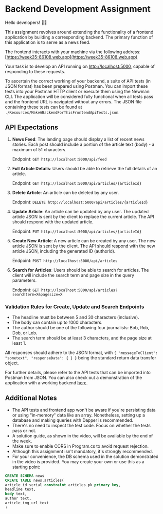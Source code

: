 # Backend Development Assignment

Hello developers! 👨‍💻

This assignment revolves around extending the functionality of a frontend application by building a corresponding backend. The primary function of this application is to serve as a news feed.

The frontend interacts with your machine via the following address: [https://week35-86108.web.app](https://week35-86108.web.app)

Your task is to develop an API running on [http://localhost:5000](http://localhost:5000), capable of responding to these requests.

To ascertain the correct working of your backend, a suite of API tests (in JSON format) has been prepared using Postman. You can import these tests into your Postman HTTP client or execute them using the Newman CLI. The application will be considered fully functional when all tests pass and the frontend URL is navigated without any errors. The JSON file containing these tests can be found at `./Resources/MakeABackendForThisFrontendApiTests.json`.

## API Expectations

1. **News Feed**: The landing page should display a list of recent news stories. Each post should include a portion of the article text (body) - a maximum of 51 characters.

   Endpoint: `GET http://localhost:5000/api/feed`

2. **Full Article Details**: Users should be able to retrieve the full details of an article.

   Endpoint: `GET http://localhost:5000/api/articles/{articleId}`

3. **Delete Article**: An article can be deleted by any user.

   Endpoint: `DELETE http://localhost:5000/api/articles/{articleId}`

4. **Update Article**: An article can be updated by any user. The updated article JSON is sent by the client to replace the current article. The API should respond with the updated article.

   Endpoint: `PUT http://localhost:5000/api/articles/{articleId}`

5. **Create New Article**: A new article can be created by any user. The new article JSON is sent by the client. The API should respond with the new article JSON, including the generated ID (authorId).

   Endpoint: `POST http://localhost:5000/api/articles`

6. **Search for Articles**: Users should be able to search for articles. The client will include the search term and page size in the query parameters.

   Endpoint: `GET http://localhost:5000/api/articles?searchterm=X&pagesize=X`

### Validation Rules for Create, Update and Search Endpoints

- The headline must be between 5 and 30 characters (inclusive).
- The body can contain up to 1000 characters.
- The author should be one of the following four journalists: Bob, Rob, Dob, or Lob.
- The search term should be at least 3 characters, and the page size at least 1.

All responses should adhere to the JSON format, with `{ "messageToClient": "sometext", "responseData": { } }` being the standard return data transfer object.

For further details, please refer to the API tests that can be imported into Postman from JSON. You can also check out a demonstration of the application with a working backend [here](https://drive.google.com/file/d/1dgtCAWYUcX-tnxnN-MywxyMSwOFewmgm/view?usp=sharing).

## Additional Notes

- The API tests and frontend app won't be aware if you're persisting data or using "in-memory" data like an array. Nonetheless, setting up a database and making queries with Dapper is recommended.
- There's no need to inspect the test code. Focus on whether the tests pass or not.
- A solution guide, as shown in the video, will be available by the end of the week.
- Make sure to enable CORS in Program.cs to avoid request rejection.
- Although this assignment isn't mandatory, it's strongly recommended.
- For your convenience, the DB schema used in the solution demonstrated in the video is provided. You may create your own or use this as a starting point:

```sql
CREATE SCHEMA news
CREATE TABLE news.articles(
article_id serial constraint articles_pk primary key,
headline text,
body text,
author text,
article_img_url text
)